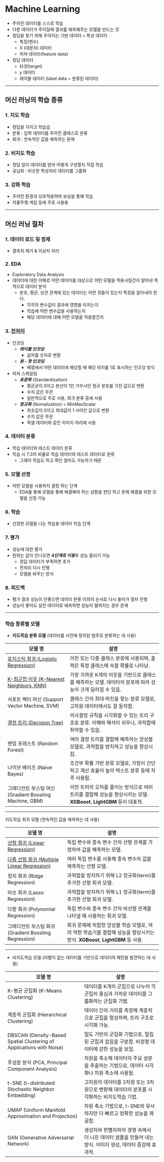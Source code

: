 # Machine Learning
- 주어진 데이터를 스스로 학습
- 다른 데이터가 주어질때 결과를 예측해주는 모델을 만드는 것
- 정담을 찾기 위해 주어지는 기반 데이터 = 특성 데이터
    - 특징(변수)
    - X (대문자) 데이터
    - 피처 데이터(feature data)
- 정답 데이터
    - 타겟(target)
    - y 데이터
    - 레이블 데이터 (label data = 분류된 데이터)
---
## 머신 러닝의 학습 종류
### 1. 지도 학습
- 정답을 가지고 학습습
- 분류 : 입력 데이터를 주어진 클래스로 분류
- 회귀 : 연속적인 값을 예측하는 문제
### 2. 비지도 학습
- 정답 없이 데이터를 받아 어떻게 구성할지 직접 학습
- 궂닙화 : 비슷한 특성끼리 데이터를 그룹화
### 3. 강화 학습
- 주어진 환경과 상호작용하여 보상을 통해 학습
- 자율주행 게임 등에 주로 사용용
---
## 머신 러닝 절차
### 1. 데이터 로드 및 정제
- 결측치 제거 & 이상치 처리
### 2. EDA
- Exploratory Data Analysis
- 데이터에 대한 이해로 어떤 데이터를 대상으로 어떤 모델을 적용시킬건지 알아낸 목적으로 데이터 분석
    - 분포, 평균, 상관 관계에 있는 데이터는 어떤 것들이 있는지 특징을 알아내야 한다.
        - 각각의 변수값이 결과에 영향을 미치는지
        - 학습에 어떤 변수값을 사용하는지
        - 해당 데이터에 대해 어떤 모델을 적용할건지
### 3. <a href="https://github.com/ohdyo/AI-learning/blob/main/machine-learning/01_overview/README.md#%EB%8D%B0%EC%9D%B4%ED%84%B0-%EC%A0%84%EC%B2%98%EB%A6%AC">전처리</a>
- 인코딩
    - ***레이블 인코딩***
        - 글자를 숫자로 변환
    - ***원 - 핫 인코딩***
        - 배열에서 어떤 데이터에 해당할 때 해당 위치를 1로 표시하는 인코딩 방식
- 피처 스케일링
    - ***표준화*** (Standardization)
        - 평균균이 0이고 분산이 1인 가우시안 정규 분포를 가진 값으로 변환
        - 수치 값은 무관
        - 일반적으로 주로 사용, 회긔 분류 등에 사용
    - ***정규화*** (Nomalization) = MinMaxScalar
        - 최솟값이 0이고 최대값이 1 사이인 값으로 변환
        - 수치 값은 무관
        - 픽셀 데이터와 같은 이미지 처리에 사용

### 4. 데이터 분류
- 학습 데이터와 테스트 데이터 분류
- 학습 시 7:3의 비율로 학습 데이터와 테스트 데이터로 분류
    - 그래야 학습도 하고 확인 절차도 가능하기 때문

### 5. 모델 선정
- 어떤 모델을 사용하지 결정 하는 단계
    - EDA를 통해 모델을 통해 해결해야 하는 상황을 판단 하고 문제 해결을 위한 모델을 선정 가능

### 6. 학습
- 선정한 모델을 나눈 학습용 데이터 학습 단계

### 7. 평가
- 성능에 대한 평가
- 원하는 값이 안나오면 ***4단계로 이동***후 성능 올리기 가능
    - 정답 데이터가 부족하면 추가
    - 전처리 다시 진행
    - 모델을 바꾸는 방식

### 8. 피드백
- 평가 결과 성능이 안좋으면 데이터 분류 이하의 순서로 다시 돌아가 절차 진행
- 성능이 좋아도 실전 데이터로 예측하면 성능이 떨어지는 경우 존재

---

###  학습 종류별 모델
- **지도학습 분류 모델** (데이터를 사전에 정의된 범주로 분류하는 데 사용)

| **모델 명** | **설명** |
| --- | --- |
| <a href="https://github.com/ohdyo/AI-learning/blob/main/machine-learning/04_classification/README.md#logistic-regression">로지스틱 회귀 (Logistic Regression)</a> | 이진 또는 다중 클래스 분류에 사용되며, 출력은 특정 클래스에 속할 확률로 나타남. |
| <a href="https://github.com/ohdyo/AI-learning/blob/main/machine-learning/01_overview/README.md#k-%EC%B5%9C%EA%B7%BC%EC%A0%91-%EC%9D%B4%EC%9B%83-%EB%B6%84%EB%A5%98-%EB%AA%A8%EB%8D%B8">K-최근접 이웃 (K-Nearest Neighbors, KNN)</a> | 가장 가까운 K개의 이웃을 기반으로 클래스를 예측하는 모델. 데이터의 분포에 따라 성능이 크게 달라질 수 있음. |
| 서포트 벡터 머신 (Support Vector Machine, SVM) | 클래스 간의 최대 마진을 찾는 분류 모델로, 고차원 데이터에서도 잘 동작함. |
| <a href="https://github.com/ohdyo/AI-learning/blob/main/machine-learning/04_classification/README.md#%EA%B2%B0%EC%A0%95-%ED%8A%B8%EB%A6%AC---%EB%B6%84%EB%A5%98">결정 트리 (Decision Tree)</a> | 의사결정 규칙을 시각화할 수 있는 트리 구조로 분류. 이해와 해석이 쉬우나, 과적합에 취약할 수 있음. |
| 랜덤 포레스트 (Random Forest) | 여러 결정 트리를 결합해 예측하는 앙상블 모델로, 과적합을 방지하고 성능을 향상시킴. |
| 나이브 베이즈 (Naive Bayes) | 조건부 확률 기반 분류 모델로, 가정이 간단하고 계산 효율이 높아 텍스트 분류 등에 자주 사용됨. |
| 그래디언트 부스팅 머신 (Gradient Boosting Machine, GBM) | 이전 트리의 오차를 줄이는 방식으로 여러 트리를 결합해 성능을 향상시키는 모델. **XGBoost**, **LightGBM** 등이 대표적. |

---
지도학습 회귀 모델 (연속적인 값을 예측하는 데 사용)

| **모델 명** | **설명** |
| --- | --- |
| <a href="https://github.com/ohdyo/AI-learning/blob/main/machine-learning/01_overview/README.md#%EC%98%88%EC%B8%A1%EC%BB%AC%EB%9F%BC%EC%9D%B4-%ED%95%98%EB%82%98%EC%9D%B8-%EA%B2%BD%EC%9A%B0">선형 회귀 (Linear Regression)</a> | 독립 변수와 종속 변수 간의 선형 관계를 가정하여 값을 예측하는 모델. |
| <a href="https://github.com/ohdyo/AI-learning/blob/main/machine-learning/01_overview/README.md#%EC%98%88%EC%B8%A1%EC%BB%AC%EB%9F%BC%EC%9D%B4-%EC%97%AC%EB%9F%AC%EA%B0%9C%EC%9D%B8-%EA%B2%BD%EC%9A%B0">다중 선형 회귀 (Multiple Linear Regression)</a> | 여러 독립 변수를 사용해 종속 변수의 값을 예측하는 선형 모델. |
| 릿지 회귀 (Ridge Regression) | 과적합을 방지하기 위해 L2 정규화(term)를 추가한 선형 회귀 모델. |
| 라쏘 회귀 (Lasso Regression) | 과적합을 방지하기 위해 L1 정규화(term)를 추가한 선형 회귀 모델. |
| 다항 회귀 (Polynomial Regression) | 독립 변수와 종속 변수 간의 비선형 관계를 나타낼 때 사용하는 회귀 모델. |
| 그래디언트 부스팅 회귀 (Gradient Boosting Regression) | 회귀 문제에 적합한 앙상블 학습 모델로, 여러 약한 학습기를 결합해 성능을 향상시키는 방식. **XGBoost**, **LightGBM** 등 사용. |

---

- 비지도학습 모델 (라벨이 없는 데이터를 기반으로 데이터의 패턴을 발견하는 데 사용)

| **모델 명** | **설명** |
| --- | --- |
| K-평균 군집화 (K-Means Clustering) | 데이터를 K개의 군집으로 나누어 각 군집의 중심과 가까운 데이터를 그룹화하는 군집화 기법. |
| 계층적 군집화 (Hierarchical Clustering) | 데이터 간의 거리를 측정해 계층적으로 군집을 형성하며, 트리 구조로 시각화 가능. |
| DBSCAN (Density-Based Spatial Clustering of Applications with Noise) | 밀도 기반의 군집화 기법으로, 밀집된 군집과 잡음을 구분함. 비정형 데이터에 강한 성능을 보임. |
| 주성분 분석 (PCA, Principal Component Analysis) | 차원을 축소해 데이터의 주요 성분을 추출하는 기법으로, 데이터 시각화나 차원 축소에 사용됨. |
| t-SNE (t-distributed Stochastic Neighbor Embedding) | 고차원의 데이터를 2차원 또는 3차원으로 변환해 데이터의 분포를 시각화하는 비지도학습 기법. |
| UMAP (Uniform Manifold Approximation and Projection) | 차원 축소 기법으로, t-SNE와 유사하지만 더 빠르고 정확한 성능을 제공함. |
| GAN (Generative Adversarial Network) | 생성자와 판별자와의 경쟁 속에서 더 나은 데이터 샘플을 만들어 내는 방식. 이미지 생성, 데이터 증강에 효과적. |